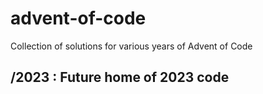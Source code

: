 # advent-of-code
Collection of solutions for various years of Advent of Code

## /2023 : Future home of 2023 code
